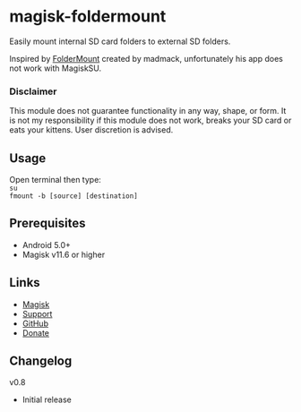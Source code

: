 # magisk-foldermount
Easily mount internal SD card folders to external SD folders.

Inspired by [FolderMount](https://forum.xda-developers.com/showthread.php?t=2192122) created by madmack, unfortunately his app does not work with MagiskSU.

### Disclaimer
This module does not guarantee functionality in any way, shape, or form. It is not my responsibility if this module does not work, breaks your SD card or eats your kittens. User discretion is advised.


## Usage
Open terminal then type:  
 `su`  
 `fmount -b [source] [destination]`


## Prerequisites
* Android 5.0+
* Magisk v11.6 or higher


## Links
* [Magisk](https://forum.xda-developers.com/apps/magisk/official-magisk-v7-universal-systemless-t3473445)
* [Support](https://forum.xda-developers.com/apps/magisk/module-magisk-foldermount-v0-8-t3591215)
* [GitHub](https://github.com/codebucketdev/magisk-foldermount)
* [Donate](https://www.paypal.me/codebucket/5)


## Changelog
v0.8
 - Initial release
